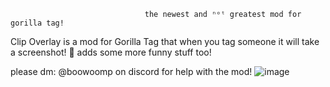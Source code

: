                                   the newest and ⁿᵒᵗ greatest mod for gorilla tag! 

Clip Overlay is a mod for Gorilla Tag that when you tag someone it will take a screenshot! 📸 
                                              adds some more funny stuff too!

please dm: @boowoomp on discord for help with the mod!
![image](https://github.com/hgamingyt/ClipOverlay/assets/81877937/4f380dba-f215-418f-9beb-d710ccee1e42)
